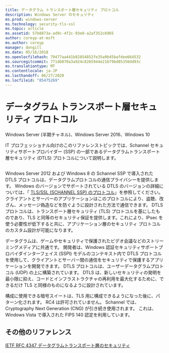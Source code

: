 ```yaml
---
title: データグラム トランスポート層セキュリティ プロトコル
description: Windows Server のセキュリティ
ms.prod: windows-server
ms.technology: security-tls-ssl
ms.topic: article
ms.assetid: 57b8873a-ad9c-4f2c-93e0-a2af352c6965
author: coreyp-at-msft
ms.author: coreyp
manager: dongill
ms.date: 05/16/2018
ms.openlocfilehash: 79477aa441b82854852fe35a9b45bafdee664532
ms.sourcegitcommit: 771db070a3a924c8265944e21bf9bd85350dd93c
ms.translationtype: MT
ms.contentlocale: ja-JP
ms.lasthandoff: 06/27/2020
ms.locfileid: "85475269"
---
```

# <a name="datagram-transport-layer-security-protocol"></a>データグラム トランスポート層セキュリティ プロトコル

Windows Server (半期チャネル)、Windows Server 2016、Windows 10

IT プロフェッショナル向けのこのリファレンストピックでは、Schannel セキュリティサポートプロバイダー (SSP) の一部であるデータグラムトランスポート層セキュリティ (DTLS) プロトコルについて説明します。

## <a name="BKMK_DTLS"></a>
Windows Server 2012 および Windows 8 の Schannel SSP で導入された DTLS プロトコルは、データグラムプロトコルの通信プライバシーを提供します。 Windows のバージョンでサポートされている DTLS のバージョンの詳細については、「 [TLS/SSL (SCHANNEL SSP) のプロトコル](https://msdn.microsoft.com/library/windows/desktop/mt808159(v=vs.85).aspx)」を参照してください。 クライアントとサーバーのアプリケーションはこのプロトコルにより、盗聴、改ざん、メッセージ偽造などを防ぐように設計された方法で通信できます。 DTLS プロトコルは、トランスポート層セキュリティ (TLS) プロトコルを基にしたものであり、TLS と同等のセキュリティ保証を提供します。これにより、IPsec を使う必要性が低下すると共に、アプリケーション層のセキュリティ プロトコルのカスタム設計が可能になります。

データグラムは、ゲームやセキュリティで保護されたビデオ会議などのストリーミングメディアに共通です。 開発者は、Windows 認証セキュリティサポートプロバイダインターフェイス (SSPI) モデルのコンテキスト内で DTLS プロトコルを使用して、クライアントとサーバー間の通信をセキュリティで保護するアプリケーションを開発できます。 DTLS プロトコルは、ユーザーデータグラムプロトコル (UDP) の上に構築されています。 DTLS は、新しいセキュリティの発明を最小限に抑え、コードとインフラストラクチャの再利用を最大化するために、できるだけ TLS と同様のものになるように設計されています。

構成に使用できる暗号スイートは、TLS 用に構成できるようになった後に、パターン化されます。 RC4 は許可されていません。 Schannel では、Cryptography Next Generation (CNG) が引き続き使用されます。 これは、Windows Vista で導入された FIPS 140 認定を利用しています。

## <a name="additional-references"></a>その他のリファレンス

[IETF RFC 4347 データグラムトランスポート層のセキュリティ](http://tools.ietf.org/html/rfc4347)



